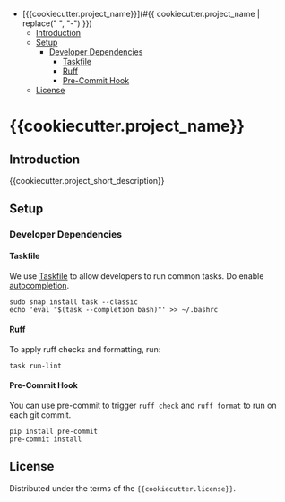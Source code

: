 <!-- Tip - Pycharm supports easy updating Table of Comment (TOC) using Alt+Enter -->
<!-- TOC -->
* [{{cookiecutter.project_name}}](#{{ cookiecutter.project_name | replace(" ", "-") }})
  * [Introduction](#introduction)
  * [Setup](#setup)
    * [Developer Dependencies](#developer-dependencies)
      * [Taskfile](#taskfile)
      * [Ruff](#ruff)
      * [Pre-Commit Hook](#pre-commit-hook)
  * [License](#license)
<!-- TOC -->

# {{cookiecutter.project_name}}

## Introduction

{{cookiecutter.project_short_description}}

## Setup

### Developer Dependencies

#### Taskfile

We use [Taskfile](https://taskfile.dev/) to allow developers to run common tasks. Do enable [autocompletion](https://taskfile.dev/installation/#setup-completions).

```shell
sudo snap install task --classic
echo 'eval "$(task --completion bash)"' >> ~/.bashrc
```

#### Ruff

To apply ruff checks and formatting, run:
```shell
task run-lint
```

#### Pre-Commit Hook

You can use pre-commit to trigger `ruff check` and `ruff format` to run on each git commit. 

```shell
pip install pre-commit
pre-commit install
```

## License

Distributed under the terms of the `{{cookiecutter.license}}`.
